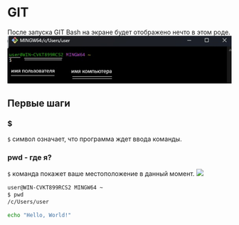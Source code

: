 # GIT

После запуска GIT Bash на экране будет отображено нечто в этом роде.
![](resources/images/1.jpg)

## Первые шаги
### $
```$``` символ означает, что программа ждет ввода команды.

### pwd - где я?
```$``` команда покажет ваше местоположение в данный момент.
![](resources/images/2.png)

```
user@WIN-CVKT899RCS2 MINGW64 ~
$ pwd
/c/Users/user
```
```bash
echo "Hello, World!"
